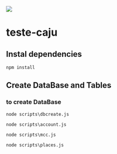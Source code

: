 <img src="https://img.shields.io/static/v1?label=Blog&message=Rocketseat&color=7159c1&style=for-the-badge&logo=ghost"/>


# teste-caju

## Instal dependencies 
```
npm install
```



## Create DataBase and Tables

### to create DataBase
```
node scripts\dbcreate.js
```

```
node scripts\account.js
```

```
node scripts\mcc.js
```

```
node scripts\places.js
```


### 
